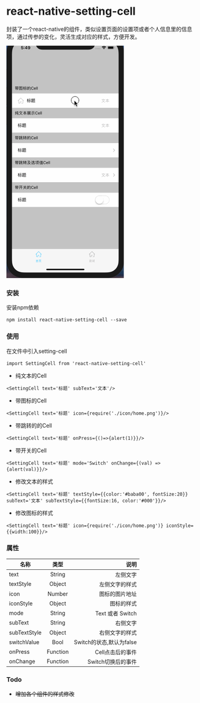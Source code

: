 # react-native-setting-cell

封装了一个react-native的组件，类似设置页面的设置项或者个人信息里的信息项，通过传参的变化，灵活生成对应的样式，方便开发。

![介绍GIF](./intro.gif)

### 安装

安装npm依赖

```
npm install react-native-setting-cell --save
```

### 使用

在文件中引入setting-cell

```
import SettingCell from 'react-native-setting-cell'
```

* 纯文本的Cell

```
<SettingCell text='标题' subText='文本'/>
```

* 带图标的Cell

```
<SettingCell text='标题' icon={require('./icon/home.png')}/>
```

* 带跳转的的Cell

```
<SettingCell text='标题' onPress={()=>{alert(1)}}/>
```

* 带开关的Cell

```
<SettingCell text='标题' mode='Switch' onChange={(val) => {alert(val)}}/>
```

* 修改文本的样式

```
<SettingCell text='标题' textStyle={{color:'#baba00', fontSize:20}} subText='文本' subTextStyle={{fontSize:16, color:'#000'}}/>
```

* 修改图标的样式

```
<SettingCell text='标题' icon={require('./icon/home.png')} iconStyle={{width:100}}/>
```

### 属性

| 名称 | 类型 | 说明 |
| -----|:----:| ----:|
| text    | String    | 左侧文字    |
| textStyle    | Object    |   左侧文字的样式  |
| icon    | Number    |   图标的图片地址  |
| iconStyle    | Object    |   图标的样式  |
| mode    | String    |  Text 或者 Switch   |
| subText    | String    |  右侧文字   |
| subTextStyle    | Object    |   右侧文字的样式  |
| switchValue    | Bool    |   Switch的状态,默认为false  |
| onPress    | Function    |   Cell点击后的事件  |
| onChange    | Function    |   Switch切换后的事件  |

### Todo

* ~~增加各个组件的样式修改~~
